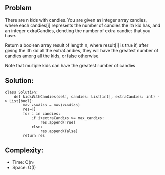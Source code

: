 Problem
----------
There are n kids with candies. You are given an integer array candies, where each candies[i] represents the number of candies the ith kid has, and an integer extraCandies, denoting the number of extra candies that you have.

Return a boolean array result of length n, where result[i] is true if, after giving the ith kid all the extraCandies, they will have the greatest number of candies among all the kids, or false otherwise.

Note that multiple kids can have the greatest number of candies

## Solution:

```
class Solution:
    def kidsWithCandies(self, candies: List[int], extraCandies: int) -> List[bool]:
        max_candies = max(candies)
        res=[]
        for i in candies:
            if i+extraCandies >= max_candies:
                res.append(True)
            else:
                res.append(False)
        return res
```

## Complexity:

- Time: O(n)
- Space: O(1)
